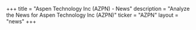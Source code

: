 +++
title = "Aspen Technology Inc (AZPN) - News"
description = "Analyze the News for Aspen Technology Inc (AZPN)"
ticker = "AZPN"
layout = "news"
+++

